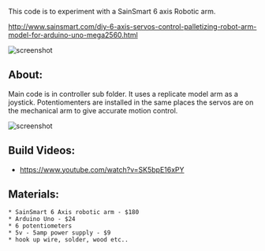 
This code is to experiment with a SainSmart 6 axis
Robotic arm.

http://www.sainsmart.com/diy-6-axis-servos-control-palletizing-robot-arm-model-for-arduino-uno-mega2560.html

![screenshot](https://raw.githubusercontent.com/dzzie/home_automation/master/6Dof-Robotic-Arm/6axis001.jpg)


About:
----------------------------------------------

Main code is in controller sub folder. It uses a replicate model arm 
as a joystick. Potentiomenters are installed in the same places the servos
are on the mechanical arm to give accurate motion control. 

![screenshot](https://raw.githubusercontent.com/dzzie/home_automation/master/6Dof-Robotic-Arm/robot_arm_joystick.jpg)
 

Build Videos:
----------------------------------------------
* https://www.youtube.com/watch?v=SK5bpE16xPY


Materials:
----------------------------------------------

	* SainSmart 6 Axis robotic arm - $180
	* Arduino Uno - $24
	* 6 potentiometers   
	* 5v - 5amp power supply - $9
	* hook up wire, solder, wood etc..

